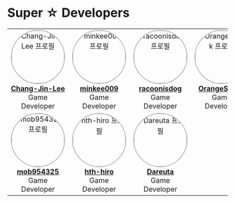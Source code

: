 # Super ☆ Developers

<div align="center">

<table>
  <tr>
    <td align="center" width="200">
      <a href="https://github.com/Chang-Jin-Lee">
        <img src="https://github.com/Chang-Jin-Lee.png" width="120" height="120" style="border-radius:50%;object-fit:cover;border:2px solid #bbb;" alt="Chang-Jin-Lee 프로필"/><br>
        <b>Chang-Jin-Lee</b>
      </a>
      <br>
      Game Developer
    </td>
    <td align="center" width="200">
      <a href="https://github.com/minkee009">
        <img src="https://github.com/minkee009.png" width="120" height="120" style="border-radius:50%;object-fit:cover;border:2px solid #bbb;" alt="minkee009 프로필"/><br>
        <b>minkee009</b>
      </a>
      <br>
      Game Developer
    </td>
    <td align="center" width="200">
      <a href="https://github.com/racoonisdog">
        <img src="https://github.com/racoonisdog.png" width="120" height="120" style="border-radius:50%;object-fit:cover;border:2px solid #bbb;" alt="racoonisdog 프로필"/><br>
        <b>racoonisdog</b>
      </a>
      <br>
      Game Developer
    </td>
    <td align="center" width="200">
      <a href="https://github.com/OrangeSnack">
        <img src="https://github.com/OrangeSnack.png" width="120" height="120" style="border-radius:50%;object-fit:cover;border:2px solid #bbb;" alt="OrangeSnack 프로필"/><br>
        <b>OrangeSnack</b>
      </a>
      <br>
      Game Developer
    </td>
  </tr>
  <tr>
    <td align="center" width="200">
      <a href="https://github.com/mob954325">
        <img src="https://github.com/mob954325.png" width="120" height="120" style="border-radius:50%;object-fit:cover;border:2px solid #bbb;" alt="mob954325 프로필"/><br>
        <b>mob954325</b>
      </a>
      <br>
      Game Developer
    </td>
    <td align="center" width="200">
      <a href="https://github.com/hth-hiro">
        <img src="https://github.com/hth-hiro.png" width="120" height="120" style="border-radius:50%;object-fit:cover;border:2px solid #bbb;" alt="hth-hiro 프로필"/><br>
        <b>hth-hiro</b>
      </a>
      <br>
      Game Developer
    </td>
    <td align="center" width="200">
      <a href="https://github.com/Dareuta">
        <img src="https://github.com/Dareuta.png" width="120" height="120" style="border-radius:50%;object-fit:cover;border:2px solid #bbb;" alt="Dareuta 프로필"/><br>
        <b>Dareuta</b>
      </a>
      <br>
      Game Developer
    </td>
    <td align="center" width="200"></td>
  </tr>
</table>

</div>